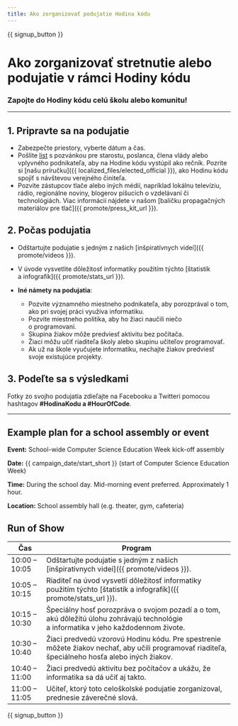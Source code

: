 ```yaml
---
title: Ako zorganizovať podujatie Hodina kódu
---
```


{{ signup_button }}

# Ako zorganizovať stretnutie alebo podujatie v rámci Hodiny kódu

### Zapojte do Hodiny kódu celú školu alebo komunitu!

* * *

## 1. Pripravte sa na podujatie

- Zabezpečte priestory, vyberte dátum a čas.
- Pošlite [list](https://hourofcode.com/promote/resources#sample-emails) s pozvánkou pre starostu, poslanca, člena vlády alebo vplyvného podnikateľa, aby na Hodine kódu vystúpil ako rečník. Pozrite si [našu príručku]({{ localized_files/elected_official }}), ako Hodinu kódu spojiť s návštevou verejného činiteľa.
- Pozvite zástupcov tlače alebo iných médií, napríklad lokálnu televíziu, rádio, regionálne noviny, blogerov píšucich o vzdelávaní či technológiách. Viac informácií nájdete v našom [balíčku propagačných materiálov pre tlač]({{ promote/press_kit_url }}).

## 2. Počas podujatia

- Odštartujte podujatie s jedným z našich [inšpiratívnych videí]({{ promote/videos }}).
- V úvode vysvetlite dôležitosť informatiky použitím týchto [štatistík a infografík]({{ promote/stats_url }}).   
      
    
- **Iné námety na podujatia**: 
    - Pozvite významného miestneho podnikateľa, aby porozprával o tom, ako pri svojej práci využíva informatiku.
    - Pozvite miestneho politika, aby ho žiaci naučili niečo o programovaní.
    - Skupina žiakov môže predviesť aktivitu bez počítača.
    - Žiaci môžu učiť riaditeľa školy alebo skupinu učiteľov programovať.
    - Ak už na škole vyučujete informatiku, nechajte žiakov predviesť svoje existujúce projekty.

## 3. Podeľte sa s výsledkami

Fotky zo svojho podujatia zdieľajte na Facebooku a Twitteri pomocou hashtagov **#HodinaKodu a #HourOfCode**.

* * *

## Example plan for a school assembly or event

**Event:** School-wide Computer Science Education Week kick-off assembly

**Date:** {{ campaign_date/start_short }} (start of Computer Science Education Week)

**Time:** During the school day. Mid-morning event preferred. Approximately 1 hour.

**Location:** School assembly hall (e.g. theater, gym, cafeteria)

## Run of Show

| Čas           | Program                                                                                                                                         |
| ------------- | ----------------------------------------------------------------------------------------------------------------------------------------------- |
| 10:00 – 10:05 | Odštartujte podujatie s jedným z našich [inšpiratívnych videí]({{ promote/videos }}).                                                           |
| 10:05 – 10:15 | Riaditeľ na úvod vysvetlí dôležitosť informatiky použitím týchto [štatistík a infografík]({{ promote/stats_url }}).                             |
| 10:15 – 10:30 | Špeciálny hosť porozpráva o svojom pozadí a o tom, akú dôležitú úlohu zohrávajú technológie a informatika v jeho každodennom živote.            |
| 10:30 – 10:40 | Žiaci predvedú vzorovú Hodinu kódu. Pre spestrenie môžete žiakov nechať, aby učili programovať riaditeľa, špeciálneho hosťa alebo iných žiakov. |
| 10:40 – 11:00 | Žiaci predvedú aktivitu bez počítačov a ukážu, že informatika sa dá učiť aj takto.                                                              |
| 11:00 – 11:05 | Učiteľ, ktorý toto celoškolské podujatie zorganizoval, prednesie záverečné slová.                                                               |

{{ signup_button }}